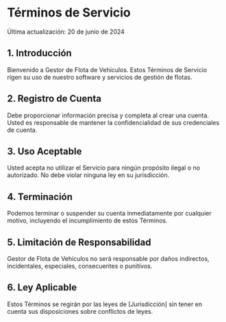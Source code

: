 # Términos de Servicio

Última actualización: 20 de junio de 2024

## 1. Introducción
Bienvenido a Gestor de Flota de Vehículos. Estos Términos de Servicio rigen su uso de nuestro software y servicios de gestión de flotas.

## 2. Registro de Cuenta
Debe proporcionar información precisa y completa al crear una cuenta. Usted es responsable de mantener la confidencialidad de sus credenciales de cuenta.

## 3. Uso Aceptable
Usted acepta no utilizar el Servicio para ningún propósito ilegal o no autorizado. No debe violar ninguna ley en su jurisdicción.

## 4. Terminación
Podemos terminar o suspender su cuenta inmediatamente por cualquier motivo, incluyendo el incumplimiento de estos Términos.

## 5. Limitación de Responsabilidad
Gestor de Flota de Vehículos no será responsable por daños indirectos, incidentales, especiales, consecuentes o punitivos.

## 6. Ley Aplicable
Estos Términos se regirán por las leyes de [Jurisdicción] sin tener en cuenta sus disposiciones sobre conflictos de leyes.